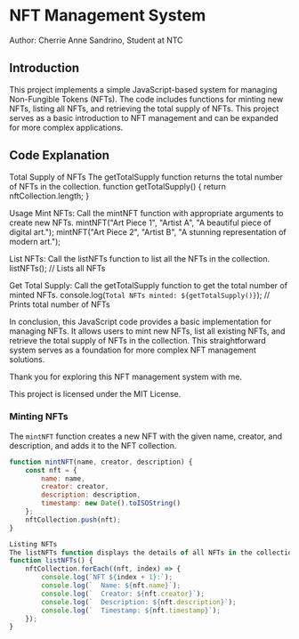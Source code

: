 # NFT Management System

Author: Cherrie Anne Sandrino, Student at NTC

## Introduction
This project implements a simple JavaScript-based system for managing Non-Fungible Tokens (NFTs). The code includes functions for minting new NFTs, listing all NFTs, and retrieving the total supply of NFTs. This project serves as a basic introduction to NFT management and can be expanded for more complex applications.
 
## Code Explanation
Total Supply of NFTs
The getTotalSupply function returns the total number of NFTs in the collection.
function getTotalSupply() {
    return nftCollection.length;
}

Usage
Mint NFTs:
Call the mintNFT function with appropriate arguments to create new NFTs.
mintNFT("Art Piece 1", "Artist A", "A beautiful piece of digital art.");
mintNFT("Art Piece 2", "Artist B", "A stunning representation of modern art.");

List NFTs:
Call the listNFTs function to list all the NFTs in the collection.
listNFTs(); // Lists all NFTs

Get Total Supply:
Call the getTotalSupply function to get the total number of minted NFTs.
console.log(`Total NFTs minted: ${getTotalSupply()}`); // Prints total number of NFTs

In conclusion, this JavaScript code provides a basic implementation for managing NFTs. It allows users to mint new NFTs, list all existing NFTs, and retrieve the total supply of NFTs in the collection. This straightforward system serves as a foundation for more complex NFT management solutions.

Thank you for exploring this NFT management system with me.

This project is licensed under the MIT License.

### Minting NFTs

The `mintNFT` function creates a new NFT with the given name, creator, and description, and adds it to the NFT collection.

```javascript
function mintNFT(name, creator, description) {
    const nft = {
        name: name,
        creator: creator,
        description: description,
        timestamp: new Date().toISOString()
    };
    nftCollection.push(nft);
}

Listing NFTs
The listNFTs function displays the details of all NFTs in the collection.
function listNFTs() {
    nftCollection.forEach((nft, index) => {
        console.log(`NFT ${index + 1}:`);
        console.log(`  Name: ${nft.name}`);
        console.log(`  Creator: ${nft.creator}`);
        console.log(`  Description: ${nft.description}`);
        console.log(`  Timestamp: ${nft.timestamp}`);
    });
}

